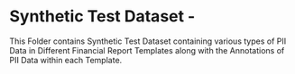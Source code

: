 # Synthetic Test Dataset - 
This Folder contains Synthetic Test Dataset containing various types of PII Data in Different Financial Report Templates along with the Annotations of PII Data within each Template.

